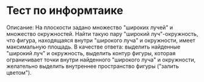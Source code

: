 # Тест по информтаике

Описание: На плоскости задано множество "широких лучей" и множество окружностей. Найти
такую пару "широкий луч"-окружность, что фигура, находящаяся внутри "широкого
луча" и окружности, имеет максимальную площадь.
В качестве ответа:
выделить найденные "широкий луч" и окружность,
выделить контур фигуры, которая ограничивает точки внутри найденного "широкого
луча" и окружности,
желательно выделить внутреннее пространство фигуры ("залить цветом").